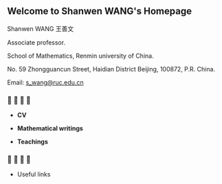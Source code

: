 ## Welcome to Shanwen WANG's Homepage

Shanwen WANG 王善文 

Associate professor.

School of Mathematics, Renmin university of China.

No. 59 Zhongguancun Street, Haidian District Beijing, 100872, P.R. China.

Email: s_wang@ruc.edu.cn
### :mushroom: :mushroom: :mushroom: :mushroom:

 * **CV**

 * **Mathematical writings**

 * **Teachings**




### :mushroom: :mushroom: :mushroom: :mushroom:
* Useful links



